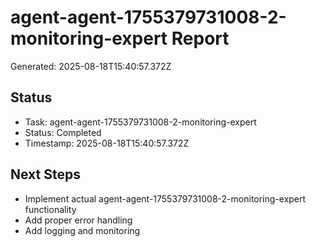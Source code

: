 # agent-agent-1755379731008-2-monitoring-expert Report

Generated: 2025-08-18T15:40:57.372Z

## Status
- Task: agent-agent-1755379731008-2-monitoring-expert
- Status: Completed
- Timestamp: 2025-08-18T15:40:57.372Z

## Next Steps
- Implement actual agent-agent-1755379731008-2-monitoring-expert functionality
- Add proper error handling
- Add logging and monitoring
